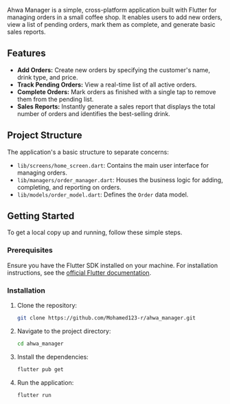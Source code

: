 

Ahwa Manager is a simple, cross-platform application built with Flutter for managing orders in a small coffee shop. It enables users to add new orders, view a list of pending orders, mark them as complete, and generate basic sales reports.

## Features

- **Add Orders:** Create new orders by specifying the customer's name, drink type, and price.
- **Track Pending Orders:** View a real-time list of all active orders.
- **Complete Orders:** Mark orders as finished with a single tap to remove them from the pending list.
- **Sales Reports:** Instantly generate a sales report that displays the total number of orders and identifies the best-selling drink.

## Project Structure

The application's a basic structure to separate concerns:

-   `lib/screens/home_screen.dart`: Contains the main user interface for managing orders.
-   `lib/managers/order_manager.dart`: Houses the business logic for adding, completing, and reporting on orders.
-   `lib/models/order_model.dart`: Defines the `Order` data model.

## Getting Started

To get a local copy up and running, follow these simple steps.

### Prerequisites

Ensure you have the Flutter SDK installed on your machine. For installation instructions, see the [official Flutter documentation](https://flutter.dev/docs/get-started/install).

### Installation

1.  Clone the repository:
    ```sh
    git clone https://github.com/Mohamed123-r/ahwa_manager.git
    ```
2.  Navigate to the project directory:
    ```sh
    cd ahwa_manager
    ```
3.  Install the dependencies:
    ```sh
    flutter pub get
    ```
4.  Run the application:
    ```sh
    flutter run
